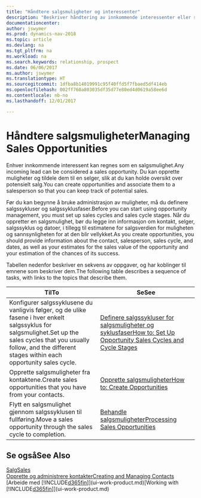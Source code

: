 ```yaml
---
title: "Håndtere salgsmuligheter og interessenter"
description: "Beskriver håndtering av innkommende interessenter eller salgsmuligheter i Dynamics NAV og tilknytningen av salgsmuligheten til en selger for å holde rede på potensielt salg."
documentationcenter: 
author: jswymer
ms.prod: dynamics-nav-2018
ms.topic: article
ms.devlang: na
ms.tgt_pltfrm: na
ms.workload: na
ms.search.keywords: relationship, prospect
ms.date: 06/06/2017
ms.author: jswymer
ms.translationtype: HT
ms.sourcegitcommit: 1dfba8b14019991c95f40ffd5f7fbaed5df414eb
ms.openlocfilehash: 002ff760a803035df35d77e80ed4d0619a58ee6d
ms.contentlocale: nb-no
ms.lasthandoff: 12/01/2017

---
```

# <a name="managing-sales-opportunities"></a><span data-ttu-id="b7dcc-103">Håndtere salgsmuligheter</span><span class="sxs-lookup"><span data-stu-id="b7dcc-103">Managing Sales Opportunities</span></span>
<span data-ttu-id="b7dcc-104">Enhver innkommende interessent kan regnes som en salgsmulighet.</span><span class="sxs-lookup"><span data-stu-id="b7dcc-104">Any incoming lead can be considered a sales opportunity.</span></span> <span data-ttu-id="b7dcc-105">Du kan opprette muligheter og tildele dem til en selger, slik at du kan holde oversikt over potensielt salg.</span><span class="sxs-lookup"><span data-stu-id="b7dcc-105">You can create opportunities and associate them to a salesperson so that you can keep track of potential sales.</span></span>

<span data-ttu-id="b7dcc-106">Før du kan begynne å bruke administrasjon av muligheter, må du definere salgssykluser og salgssyklusfaser.</span><span class="sxs-lookup"><span data-stu-id="b7dcc-106">Before you can start using opportunity management, you must set up sales cycles and sales cycle stages.</span></span> <span data-ttu-id="b7dcc-107">Når du oppretter en salgsmulighet, bør du legge inn informasjon om kontakt, selger, salgssyklus og datoer, i tillegg til estimatene for salgsverdien for muligheten og sannsynligheten for at den blir vellykket.</span><span class="sxs-lookup"><span data-stu-id="b7dcc-107">As you create opportunities, you should provide information about the contact, salesperson, sales cycle, and dates, as well as your estimates for the sales value of the opportunity and your estimation of the chances of its success.</span></span>

<span data-ttu-id="b7dcc-108">Tabellen nedenfor beskriver en sekvens av oppgaver, og har koblinger til emnene som beskriver dem.</span><span class="sxs-lookup"><span data-stu-id="b7dcc-108">The following table describes a sequence of tasks, with links to the topics that describe them.</span></span> 

| <span data-ttu-id="b7dcc-109">Til</span><span class="sxs-lookup"><span data-stu-id="b7dcc-109">To</span></span> | <span data-ttu-id="b7dcc-110">Se</span><span class="sxs-lookup"><span data-stu-id="b7dcc-110">See</span></span> |
| --- | --- |
| <span data-ttu-id="b7dcc-111">Konfigurer salgssyklusene du vanligvis følger, og de ulike fasene i hver enkelt salgssyklus for salgsmulighet.</span><span class="sxs-lookup"><span data-stu-id="b7dcc-111">Set up the sales cycles that you usually follow, and the different stages within each opportunity sales cycle.</span></span> |[<span data-ttu-id="b7dcc-112">Definere salgssykluser for salgsmuligheter og syklusfaser</span><span class="sxs-lookup"><span data-stu-id="b7dcc-112">How to: Set Up Opportunity Sales Cycles and Cycle Stages</span></span>](marketing-how-setup-opportunity-sales-cycles-stages.md) |
| <span data-ttu-id="b7dcc-113">Opprette salgsmuligheter fra kontaktene.</span><span class="sxs-lookup"><span data-stu-id="b7dcc-113">Create sales opportunities that you have from your contacts.</span></span> |[<span data-ttu-id="b7dcc-114">Opprette salgsmuligheter</span><span class="sxs-lookup"><span data-stu-id="b7dcc-114">How to: Create Opportunities</span></span>](marketing-how-create-opportunities.md) |
| <span data-ttu-id="b7dcc-115">Flytt en salgsmulighet gjennom salgssyklusen til fullføring.</span><span class="sxs-lookup"><span data-stu-id="b7dcc-115">Move a sales opportunity through the sales cycle to completion.</span></span> |[<span data-ttu-id="b7dcc-116">Behandle salgsmuligheter</span><span class="sxs-lookup"><span data-stu-id="b7dcc-116">Processing Sales Opportunities</span></span>](marketing-processing-sales-opportunities.md) |

## <a name="see-also"></a><span data-ttu-id="b7dcc-117">Se også</span><span class="sxs-lookup"><span data-stu-id="b7dcc-117">See Also</span></span>
[<span data-ttu-id="b7dcc-118">Salg</span><span class="sxs-lookup"><span data-stu-id="b7dcc-118">Sales</span></span>](sales-manage-sales.md)  
[<span data-ttu-id="b7dcc-119">Opprette og administrere kontakter</span><span class="sxs-lookup"><span data-stu-id="b7dcc-119">Creating and Managing Contacts</span></span>](marketing-contacts.md)  
<span data-ttu-id="b7dcc-120">[Arbeide med [!INCLUDE[d365fin](includes/d365fin_md.md)]](ui-work-product.md)</span><span class="sxs-lookup"><span data-stu-id="b7dcc-120">[Working with [!INCLUDE[d365fin](includes/d365fin_md.md)]](ui-work-product.md)</span></span>

